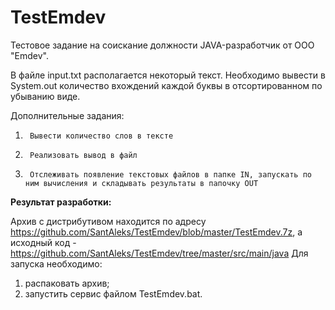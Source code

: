 ﻿# TestEmdev
Тестовое задание на соискание должности JAVA-разработчик от ООО "Emdev". 


В файле input.txt располагается некоторый текст. Необходимо вывести в System.out количество вхождений каждой буквы в отсортированном по убыванию виде.

 

Дополнительные задания:

1)      Вывести количество слов в тексте

2)      Реализовать вывод в файл

3)      Отслеживать появление текстовых файлов в папке IN, запускать по ним вычисления и складывать результаты в папочку OUT

<b>Результат разработки:</b>

Архив с дистрибутивом находится по адресу https://github.com/SantAleks/TestEmdev/blob/master/TestEmdev.7z, а исходный код - https://github.com/SantAleks/TestEmdev/tree/master/src/main/java
Для запуска необходимо:
1) распаковать архив;
2) запустить сервис файлом TestEmdev.bat.
